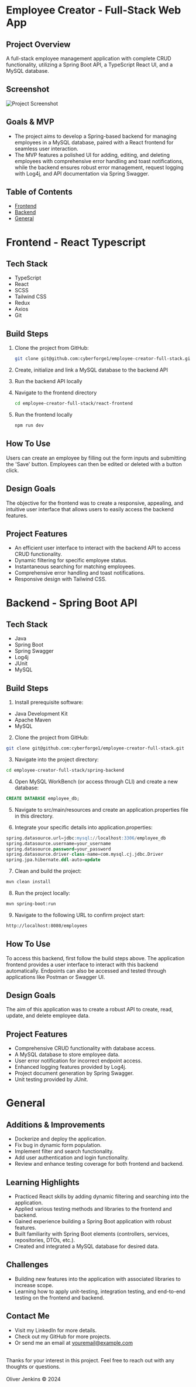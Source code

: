 # Employee Creator - Full-Stack Web App

## Project Overview
A full-stack employee management application with complete CRUD functionality, utilizing a Spring Boot API, a TypeScript React UI, and a MySQL database.

## Screenshot
![Project Screenshot](/images/project-screenshot.png)

## Goals & MVP
- The project aims to develop a Spring-based backend for managing employees in a MySQL database, paired with a React frontend for seamless user interaction.
- The MVP features a polished UI for adding, editing, and deleting employees with comprehensive error handling and toast notifications, while the backend ensures robust error management, request logging with Log4j, and API documentation via Spring Swagger.

## Table of Contents
- [Frontend](#frontend---react-typescript)
- [Backend](#backend---spring-boot-api)
- [General](#general)

# Frontend - React Typescript

## Tech Stack

- TypeScript
- React
- SCSS
- Tailwind CSS
- Redux
- Axios
- Git


## Build Steps
1. Clone the project from GitHub:
   ```bash
   git clone git@github.com:cyberforge1/employee-creator-full-stack.git
    ```

2. Create, initialize and link a MySQL database to the backend API

3. Run the backend API locally

4. Navigate to the frontend directory
   ```bash
   cd employee-creator-full-stack/react-frontend
    ```

5. Run the frontend locally 
   ```bash
   npm run dev
    ```

## How To Use
Users can create an employee by filling out the form inputs and submitting the 'Save' button. Employees can then be edited or deleted with a button click.

## Design Goals
The objective for the frontend was to create a responsive, appealing, and intuitive user interface that allows users to easily access the backend features.

## Project Features
- An efficient user interface to interact with the backend API to access CRUD functionality.
- Dynamic filtering for specific employee status.
- Instantaneous searching for matching employees.
- Comprehensive error handling and toast notifications.
- Responsive design with Tailwind CSS.

# Backend - Spring Boot API

## Tech Stack

- Java
- Spring Boot
- Spring Swagger
- Log4j
- JUnit
- MySQL

## Build Steps
1. Install prerequisite software:
- Java Development Kit
- Apache Maven
- MySQL

2. Clone the project from GitHub:

```bash
git clone git@github.com:cyberforge1/employee-creator-full-stack.git
```

3. Navigate into the project directory:

```bash
cd employee-creator-full-stack/spring-backend
```

4. Open MySQL WorkBench (or access through CLI) and create a new database:

```sql
CREATE DATABASE employee_db;
```

5. Navigate to src/main/resources and create an application.properties file in this directory.

6. Integrate your specific details into application.properties:

```sql
spring.datasource.url=jdbc:mysql://localhost:3306/employee_db
spring.datasource.username=your_username
spring.datasource.password=your_password
spring.datasource.driver-class-name=com.mysql.cj.jdbc.Driver
spring.jpa.hibernate.ddl-auto=update
```

7. Clean and build the project:

```bash
mvn clean install
```

8. Run the project locally:

```bash
mvn spring-boot:run
```

9. Navigate to the following URL to confirm project start:

```bash
http://localhost:8080/employees
```

## How To Use
To access this backend, first follow the build steps above. The application frontend provides a user interface to interact with this backend automatically. Endpoints can also be accessed and tested through applications like Postman or Swagger UI.

## Design Goals
The aim of this application was to create a robust API to create, read, update, and delete employee data.

## Project Features
- Comprehensive CRUD functionality with database access.
- A MySQL database to store employee data.
- User error notification for incorrect endpoint access.
- Enhanced logging features provided by Log4j.
- Project document generation by Spring Swagger.
- Unit testing provided by JUnit.

# General

## Additions & Improvements
- Dockerize and deploy the application.
- Fix bug in dynamic form population.
- Implement filter and search functionality.
- Add user authentication and login functionality.
- Review and enhance testing coverage for both frontend and backend.

## Learning Highlights
- Practiced React skills by adding dynamic filtering and searching into the application.
- Applied various testing methods and libraries to the frontend and backend.
- Gained experience building a Spring Boot application with robust features.
- Built familiarity with Spring Boot elements (controllers, services, repositories, DTOs, etc.).
- Created and integrated a MySQL database for desired data.

## Challenges
- Building new features into the application with associated libraries to increase scope.
- Learning how to apply unit-testing, integration testing, and end-to-end testing on the frontend and backend.

## Contact Me
- Visit my LinkedIn for more details.
- Check out my GitHub for more projects.
- Or send me an email at youremail@example.com

<br />
Thanks for your interest in this project. Feel free to reach out with any thoughts or questions.
<br />
<br />
Oliver Jenkins © 2024
